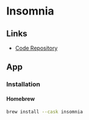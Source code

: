 # Insomnia

## Links

- [Code Repository](https://github.com/Kong/insomnia)

## App

### Installation

#### Homebrew

```sh
brew install --cask insomnia
```
